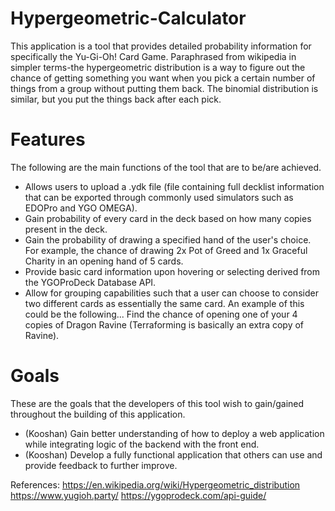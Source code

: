 ﻿# Hypergeometric-Calculator
 
This application is a tool that provides detailed probability information for specifically the Yu-Gi-Oh! Card Game. Paraphrased from wikipedia in simpler terms-the hypergeometric distribution is a way to figure out the chance of getting something you want when you pick a certain number of things from a group without putting them back. The binomial distribution is similar, but you put the things back after each pick.

# Features
The following are the main functions of the tool that are to be/are achieved.

- Allows users to upload a .ydk file (file containing full decklist information that can be exported through commonly used simulators such as EDOPro and YGO OMEGA).
- Gain probability of every card in the deck based on how many copies present in the deck. 
- Gain the probability of drawing a specified hand of the user's choice. For example, the chance of drawing 2x Pot of Greed and 1x Graceful Charity in an opening hand of 5 cards.
- Provide basic card information upon hovering or selecting derived from the YGOProDeck Database API.
- Allow for grouping capabilities such that a user can choose to consider two different cards as essentially the same card. An example of this could be the following... Find the chance of opening one of your 4 copies of Dragon Ravine (Terraforming is basically an extra copy of Ravine).

# Goals
These are the goals that the developers of this tool wish to gain/gained throughout the building of this application.

- (Kooshan) Gain better understanding of how to deploy a web application while integrating logic of the backend with the front end.
- (Kooshan) Develop a fully functional application that others can use and provide feedback to further improve.

References:
https://en.wikipedia.org/wiki/Hypergeometric_distribution
https://www.yugioh.party/
https://ygoprodeck.com/api-guide/
